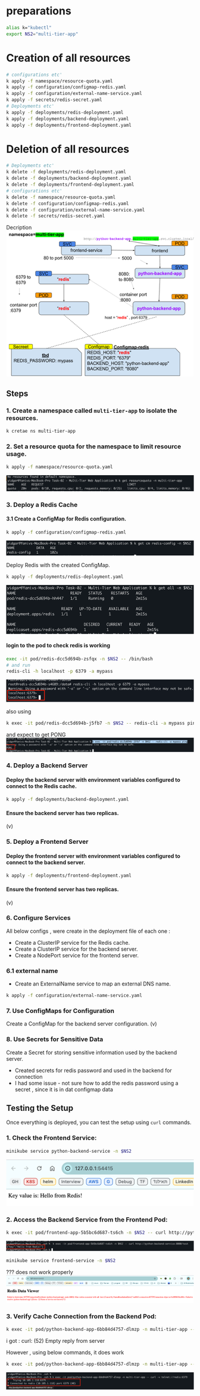 # preparations
```sh
alias k="kubectl"
export NS2="multi-tier-app"
```

# Creation of all resources
```sh
# configurations etc'
k apply -f namespace/resource-quota.yaml
k apply -f configuration/configmap-redis.yaml
k apply -f configuration/external-name-service.yaml
k apply -f secrets/redis-secret.yaml
# Deployments etc'
k apply -f deployments/redis-deployment.yaml
k apply -f deployments/backend-deployment.yaml
k apply -f deployments/frontend-deployment.yaml
```

# Deletion of all resources
```sh
# Deployments etc'
k delete -f deployments/redis-deployment.yaml
k delete -f deployments/backend-deployment.yaml
k delete -f deployments/frontend-deployment.yaml
# configurations etc'
k delete -f namespace/resource-quota.yaml
k delete -f configuration/configmap-redis.yaml
k delete -f configuration/external-name-service.yaml
k delete -f secrets/redis-secret.yaml
```

Decription
![img_8.png](img_8.png)


## Steps 
### 1. Create a namespace called `multi-tier-app` to isolate the resources.

```sh
k cretae ns multi-tier-app
```

### 2. Set a resource quota for the namespace to limit resource usage.
```sh
k apply -f namespace/resource-quota.yaml
```
![img.png](img.png)

### 3. Deploy a Redis Cache
#### 3.1 Create a ConfigMap for Redis configuration.
```sh
k apply -f configuration/configmap-redis.yaml
```
![img_1.png](img_1.png)

Deploy Redis with the created ConfigMap.
```sh
k apply -f deployments/redis-deployment.yaml
```
![img_2.png](img_2.png)

#### login to the pod to check redis is working
```sh
exec -it pod/redis-dcc5d694b-zsfqx -n $NS2 -- /bin/bash
# and run 
redis-cli -h localhost -p 6379 -a mypass
```
![img_3.png](img_3.png)

also using
```sh
k exec -it pod/redis-dcc5d694b-j5fb7 -n $NS2 -- redis-cli -a mypass ping
```
and expect to get PONG
![img_5.png](img_5.png)


### 4. Deploy a Backend Server
#### Deploy the backend server with environment variables configured to connect to the Redis cache.
```sh
k apply -f deployments/backend-deployment.yaml
```
#### Ensure the backend server has two replicas.
(v)

### 5. Deploy a Frontend Server
#### Deploy the frontend server with environment variables configured to connect to the backend server.
```sh
k apply -f deployments/frontend-deployment.yaml
```

#### Ensure the frontend server has two replicas.
(v) 

### 6. Configure Services 
All below configs , were create in the deployment file of each one : 
- Create a ClusterIP service for the Redis cache.
- Create a ClusterIP service for the backend server.
- Create a NodePort service for the frontend server.

### 6.1 external name 
- Create an ExternalName service to map an external DNS name.
```sh
k apply -f configuration/external-name-service.yaml
```

### 7. Use ConfigMaps for Configuration
Create a ConfigMap for the backend server configuration.
(v)

### 8. Use Secrets for Sensitive Data
Create a Secret for storing sensitive information used by the backend server.
 
- Created secrets for redis password and used in the backend for connection
- I had some issue - not sure how to add the redis password using a secret , since it is in dat configmap data 

## Testing the Setup
Once everything is deployed, you can test the setup using `curl` commands.
### 1. **Check the Frontend Service:**
```sh
minikube service python-backend-service -n $NS2
```
![img_4.png](img_4.png)

### 2. **Access the Backend Service from the Frontend Pod:**
```sh
k exec -it pod/frontend-app-5b5bc6d687-ts6ch -n $NS2 -- curl http://python-backend-service:8080/test
```
![img_6.png](img_6.png)

```sh
minikube service frontend-service -n $NS2
```
??? does not work properly
![img_9.png](img_9.png)

### 3. **Verify Cache Connection from the Backend Pod:**
```sh
k exec -it pod/python-backend-app-6bb84d4757-dlmzp -n multi-tier-app -- curl http://redis:6379
```
i got : curl: (52) Empty reply from server

However , using below commands, it does work 
```sh
k exec -it pod/python-backend-app-6bb84d4757-dlmzp -n multi-tier-app -- curl -v telnet://redis:6379
```

![img_7.png](img_7.png)

